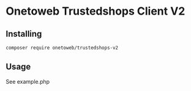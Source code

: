 # Onetoweb Trustedshops Client V2

## Installing

```bash
composer require onetoweb/trustedshops-v2
```

## Usage

See example.php